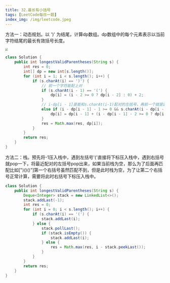 ```yaml
---
title: 32.最长有小括号
tags: [LeetCode每日一题]
index_img: /img/leetcode.jpeg
---
```


方法一：动态规划。以 ')' 为结尾，计算dp数组。dp数组中的每个元素表示以当前字符结尾的最长有效括号长度。

<img src="D:\markdown的笔记\Typora\images\32.1.jpg" style="zoom: 50%;" />

```java
class Solution {
    public int longestValidParentheses(String s) {
        int res = 0;
        int[] dp = new int[s.length()];
        for (int i = 1; i < s.length(); i++) {
            if (s.charAt(i) == ')') {
                // 前一个字符能配上对
                if (s.charAt(i - 1) == '(') {
                    dp[i] = (i - 2 >= 0 ? dp[i - 2] : 0) + 2;
                }
                // i-dp[i - 1]是能和s.charAt(i-1)配对的左括号，再前一个就是i-dp[i-1]-1是能和当前符号配对的符号
                else if (i - dp[i - 1] - 1 >= 0 && s.charAt(i - dp[i - 1] - 1) == '(') {
                    dp[i] = dp[i - 1] + (i - dp[i - 1] - 2 >= 0 ? dp[i - dp[i - 1] - 2] : 0) + 2;
                }
                res = Math.max(res, dp[i]);
            } 
        }
        return res;
    }
}
```



方法二：栈。预先将-1压入栈中，遇到左括号'('直接将下标压入栈中，遇到右括号就pop一下，将最近配对的左括号pop出来，如果当前栈为空，那么为了后面再匹配比如[")()()"]第一个右括号虽然匹配不到，但是此时栈为空，为了让第二个右括号正常计算，需要将此时右括号下标压入栈中。

```java
class Solution {
    public int longestValidParentheses(String s) {
        Deque<Integer> stack = new LinkedList<>();
        stack.addLast(-1);
        int res = 0;
        for (int i = 0; i < s.length(); i++) {
            if (s.charAt(i) == '(') {
                stack.addLast(i);
            } else {
                stack.pollLast();
                if (stack.isEmpty()) {
                    stack.addLast(i);
                } else {
                    res = Math.max(res, i - stack.peekLast());
                }
            }
        }
        return res;
    }
}
```



